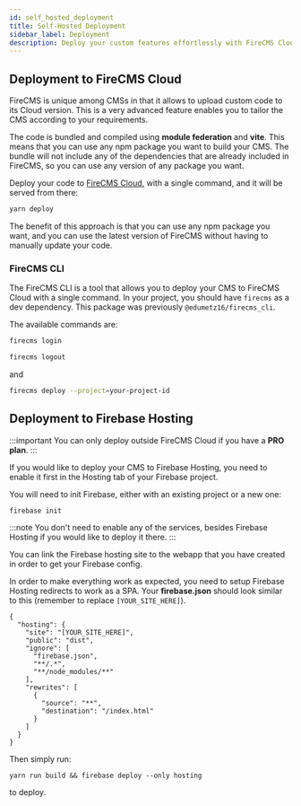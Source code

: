 ```yaml
---
id: self_hosted_deployment
title: Self-Hosted Deployment
sidebar_label: Deployment
description: Deploy your custom features effortlessly with FireCMS Cloud, as it stands out for its capability to host custom user code. FireCMS ensures a seamless integration of your unique needs by leveraging module federation and vite for compiling, allowing the use of any npm package. Simply run `yarn deploy` to serve your CMS directly from FireCMS Cloud without fretting over dependency clashes or CMS version updates. Additionally, FireCMS offers a CLI tool for straightforward cloud deployment management. Deploy outside of FireCMS Cloud with a PRO plan using Firebase Hosting; just configure SPA redirects in your Firebase project and deploy with `yarn run build && firebase deploy --only hosting` to bring your tailored CMS experience to the web.
---
```


## Deployment to FireCMS Cloud

FireCMS is unique among CMSs in that it allows to upload custom code to
its Cloud version. This is a very advanced feature enables you to tailor
the CMS according to your requirements.

The code is bundled and compiled using **module federation** and
**vite**. This means that you can use any npm package you want to build your CMS.
The bundle will not include any of the dependencies that are already
included in FireCMS, so you can use any version of any package you want.

Deploy your code to [FireCMS Cloud,](https://app.firecms.co) with a single command,
and it will be served from there:

```bash
yarn deploy
```

The benefit of this approach is that you can use any npm package you want,
and you can use the latest version of FireCMS without having to manually
update your code.

### FireCMS CLI

The FireCMS CLI is a tool that allows you to deploy your CMS to FireCMS Cloud
with a single command. In your project, you should have `firecms` as a dev
dependency. This package was previously `@edumetz16/firecms_cli`.


The available commands are:

```bash
firecms login
```

```bash
firecms logout
```

and

```bash
firecms deploy --project=your-project-id
```

## Deployment to Firebase Hosting

:::important
You can only deploy outside FireCMS Cloud if you have a **PRO plan**.
:::

If you would like to deploy your CMS to Firebase Hosting, you need to enable
it first in the Hosting tab of your Firebase project.

You will need to init Firebase, either with an existing project or a new one:

```
firebase init
```

:::note
You don't need to enable any of the services, besides Firebase Hosting if you
would like to deploy it there.
:::

You can link the Firebase hosting site to the webapp that you have created
in order to get your Firebase config.

In order to make everything work as expected, you need to setup Firebase Hosting
redirects to work as a SPA. Your **firebase.json** should
look similar to this (remember to replace `[YOUR_SITE_HERE]`).

```json5
{
  "hosting": {
    "site": "[YOUR_SITE_HERE]",
    "public": "dist",
    "ignore": [
      "firebase.json",
      "**/.*",
      "**/node_modules/**"
    ],
    "rewrites": [
      {
        "source": "**",
        "destination": "/index.html"
      }
    ]
  }
}

```

Then simply run:

```
yarn run build && firebase deploy --only hosting
```

to deploy.

